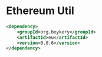 # Ethereum Util

```xml
<dependency>
    <groupId>org.beykery</groupId>
    <artifactId>eu</artifactId>
    <version>0.0.6</version>
</dependency>
```
